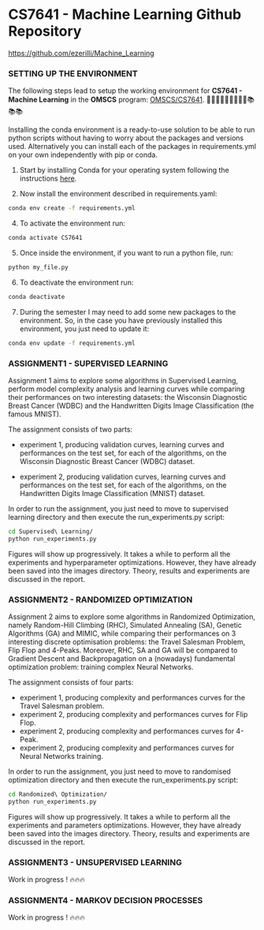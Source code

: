 # CS7641 - Machine Learning Github Repository 
https://github.com/ezerilli/Machine_Learning

### SETTING UP THE ENVIRONMENT

The following steps lead to setup the working environment for **CS7641 - Machine Learning** in the **OMSCS** program: 
[OMSCS/CS7641](https://www.omscs.gatech.edu/cs-7641-machine-learning). 👨🏻‍💻👨🏻‍💻👨🏻‍💻📚📚📚

Installing the conda environment is a ready-to-use solution to be able to run python scripts without having to worry 
about the packages and versions used. Alternatively you can install each of the packages in requirements.yml on your 
own independently with pip or conda.

1. Start by installing Conda for your operating system following the 
instructions [here](https://conda.io/docs/user-guide/install/index.html).

2. Now install the environment described in requirements.yaml:
```bash
conda env create -f requirements.yml
```

4. To activate the environment run:
```bash
conda activate CS7641
```

5. Once inside the environment, if you want to run a python file, run:
```bash
python my_file.py
```

6. To deactivate the environment run:
```bash
conda deactivate
```

7. During the semester I may need to add some new packages to the environment. So, in the case you have previously 
installed this environment, you just need to update it:
```bash
conda env update -f requirements.yml
```

### ASSIGNMENT1 - SUPERVISED LEARNING

Assignment 1 aims to explore some algorithms in Supervised Learning, perform model complexity analysis and learning 
curves while comparing their performances on two interesting datasets: the Wisconsin Diagnostic Breast Cancer (WDBC) 
and the Handwritten Digits Image Classification (the famous MNIST).

The assignment consists of two parts: 

- experiment 1, producing validation curves, learning curves and performances on the test set, for each of the 
algorithms, on the Wisconsin Diagnostic Breast Cancer (WDBC) dataset.

- experiment 2, producing validation curves, learning curves and performances on the test set, for each of the 
algorithms, on the Handwritten Digits Image Classification (MNIST) dataset.

In order to run the assignment, you just need to move to supervised learning directory and then execute the 
run_experiments.py script:
```bash
cd Supervised\ Learning/
python run_experiments.py
```
Figures will show up progressively. It takes a while to perform all the experiments and hyperparameter optimizations. 
However, they have already been saved into the images directory. Theory, results and experiments are discussed in the 
report.


### ASSIGNMENT2 - RANDOMIZED OPTIMIZATION

Assignment 2 aims to explore some algorithms in Randomized Optimization, namely Random-Hill Climbing (RHC), Simulated 
Annealing (SA), Genetic Algorithms (GA) and MIMIC, while comparing their performances on 3 interesting discrete 
optimisation problems: the Travel Salesman Problem, Flip Flop and 4-Peaks. Moreover, RHC, SA and GA will be compared to
Gradient Descent and Backpropagation on a (nowadays) fundamental optimization problem: training complex Neural Networks.

The assignment consists of four parts: 

- experiment 1, producing complexity and performances curves for the Travel Salesman problem.
- experiment 2, producing complexity and performances curves for Flip Flop.
- experiment 2, producing complexity and performances curves for 4-Peak.
- experiment 2, producing complexity and performances curves for Neural Networks training.

In order to run the assignment, you just need to move to randomised optimization directory and then execute the 
run_experiments.py script:
```bash
cd Randomized\ Optimization/
python run_experiments.py
```
Figures will show up progressively. It takes a while to perform all the experiments and parameters optimizations. 
However, they have already been saved into the images directory. Theory, results and experiments are discussed in the 
report.

### ASSIGNMENT3 - UNSUPERVISED LEARNING

Work in progress ! 🔥🔥🔥


### ASSIGNMENT4 - MARKOV DECISION PROCESSES

Work in progress ! 🔥🔥🔥

